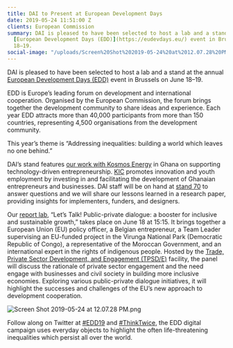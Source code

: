 ```yaml
---
title: DAI to Present at European Development Days
date: 2019-05-24 11:51:00 Z
clients: European Commission
summary: DAI is pleased to have been selected to host a lab and a stand at the annual
  [European Development Days (EDD)](https://eudevdays.eu/) event in Brussels on June
  18–19.
social-image: "/uploads/Screen%20Shot%202019-05-24%20at%2012.07.28%20PM-31f5f4.png"
---
```


DAI is pleased to have been selected to host a lab and a stand at the annual [European Development Days (EDD)](https://eudevdays.eu/) event in Brussels on June 18–19.

EDD is Europe’s leading forum on development and international cooperation. Organised by the European Commission, the forum brings together the development community to share ideas and experience. Each year EDD attracts more than 40,000 participants from more than 150 countries, representing 4,500 organisations from the development community. 

This year’s theme is “Addressing inequalities: building a world which leaves no one behind.” 

DAI’s stand features [our work with Kosmos Energy](https://www.dai.com/our-work/projects/ghana-kosmos-innovation-center-kic) in Ghana on supporting technology-driven entrepreneurship. [KIC](https://www.kosmosinnovationcenter.com/) promotes innovation and youth employment by investing in and facilitating the development of Ghanaian entrepreneurs and businesses. DAI staff will be on hand at [stand 70](https://www.eudevdays.eu/community/sessions/2535/kosmos-innovation-centre-ghana-supporting-technology-driven-entrepreneurship) to answer questions and we will share our lessons learned in a research paper, providing insights for implementers, funders, and designers. 

Our [report lab](https://eudevdays.eu/community/sessions/2510/lets-talk-public-private-dialogue-a-booster-for-inclusive-and-sustainable-growth), “Let’s Talk! Public-private dialogue: a booster for inclusive and sustainable growth,” takes place on June 18 at 15:15. It brings together a European Union (EU) policy officer, a Belgian entrepreneur, a Team Leader supervising an EU-funded project in the Virunga National Park (Democratic Republic of Congo), a representative of the Moroccan Government, and an international expert in the rights of indigenous people. Hosted by the [Trade, Private Sector Development, and Engagement (TPSD/E)](https://www.dai.com/our-work/projects/worldwide-trade-private-sector-development-and-engagement-and-regional-integration-facility) facility, the panel will discuss the rationale of private sector engagement and the need engage with businesses and civil society in building more inclusive economies. Exploring various public-private dialogue initiatives, it will highlight the successes and challenges of the EU’s new approach to development cooperation. 

![Screen Shot 2019-05-24 at 12.07.28 PM.png](/uploads/Screen%20Shot%202019-05-24%20at%2012.07.28%20PM.png)

Follow along on Twitter at [#EDD19](https://twitter.com/search?q=%23EDD19&src=typd) and [#ThinkTwice](https://twitter.com/search?q=%23ThinkTwice&src=tyah), the EDD digital campaign uses everyday objects to highlight the often life-threatening inequalities which persist all over the world.